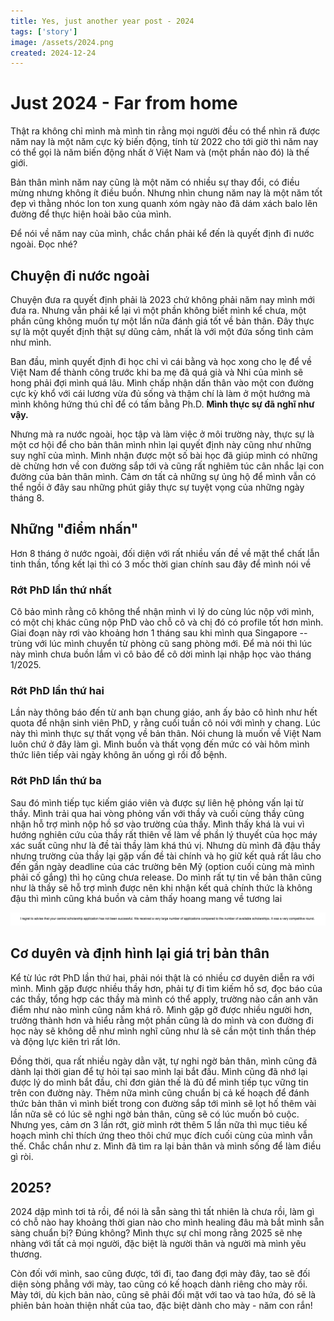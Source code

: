 ```yaml
---
title: Yes, just another year post - 2024
tags: ['story']
image: /assets/2024.png
created: 2024-12-24
---
```


# Just 2024 - Far from home

Thật ra không chỉ mình mà mình tin rằng mọi người đều có thể nhìn ră được năm nay là một năm cực kỳ biến động, tính từ $2022$ cho tới giờ thì năm nay có thể gọi là năm biến động nhất ở Việt Nam và (một phần nào đó) là thế giới. 

Bản thân mình năm nay cũng là một năm có nhiều sự thay đổi, có điều mừng nhưng không ít điều buồn. Nhưng nhìn chung năm nay là một năm tốt đẹp vì thằng nhóc lon ton xung quanh xóm ngày nào đã dám xách balo lên đường để thực hiện hoài bão của mình.

Để nói về năm nay của mình, chắc chắn phải kể đến là quyết định đi nước ngoài. Đọc nhé?

## Chuyện đi nước ngoài

Chuyện đưa ra quyết định phải là $2023$ chứ không phải năm nay mình mới đưa ra. Nhưng vẫn phải kể lại vì một phần không biết mình kể chưa, một phần cũng không muốn tự một lần nữa đánh giá tốt về bản thân. Đây thực sự là một quyết định thật sự dũng cảm, nhất là với một đứa sống tình cảm như mình.

Ban đầu, mình quyết định đi học chỉ vì cái bằng và học xong cho lẹ để về Việt Nam để thành công trước khi ba mẹ đã quá già và Nhi của mình sẽ hong phải đợi mình quá lâu. Mình chấp nhận dấn thân vào một con đường cực kỳ khổ với cái lương vừa đủ sống và thậm chí là làm ở một hướng mà mình không hứng thú chỉ để có tấm bằng Ph.D. **Mình thực sự đã nghĩ như vậy.**


Nhưng mà ra nước ngoài, học tập và làm việc ở môi trường này, thực sự là một cơ hội để cho bản thân mình nhìn lại quyết định này cũng như những suy nghĩ của mình. Mình nhận được một số bài học đã giúp mình có những dè chừng hơn về con đường sắp tới và cũng rất nghiêm túc cân nhắc lại con đường của bản thân mình. Cảm ơn tất cả những sự ủng hộ để mình vẫn có thể ngồi ở đây sau  những phút giây thực sự tuyệt vọng của những ngày tháng $8$.


## Những "điểm nhấn"

Hơn $8$ tháng ở nước ngoài, đối diện với rất nhiều vấn đề về mặt thể chất lẫn tinh thần, tổng kết lại thì có $3$ mốc thời gian chính sau đây để mình nói về
 
### Rớt PhD lần thứ nhất

Cô bảo mình rằng cô không thể nhận mình vì lý do cùng lúc nộp với mình, có một chị khác cũng nộp PhD vào chỗ cô và chị đó có profile tốt hơn mình. Giai đoạn này rơi vào khoảng hơn $1$ tháng sau khi mình qua Singapore -- trùng với lúc mình chuyển từ phòng cũ sang phòng mới. Để mà nói thì lúc này mình chưa buồn lắm vì cô bảo để cô dời mình lại nhập học vào tháng $1/2025$.

### Rớt PhD lần thứ hai

Lần này thông báo đến từ anh bạn chung giáo, anh ấy bảo cô hình như hết quota để nhận sinh viên PhD, y rằng cuối tuần cô nói với mình y chang. Lúc này thì mình thực sự thất vọng về bản thân. Nói chung là muốn về Việt Nam luôn chứ ở đây làm gì. Mình buồn và thất vọng đến mức có vài hôm mình thức liên tiếp vài ngày không ăn uống gì rồi đổ bệnh.

### Rớt PhD lần thứ ba

Sau đó mình tiếp tục kiếm giáo viên và được sự liên hệ phỏng vấn lại từ thầy. Mình trải qua hai vòng phỏng vấn với thầy và cuối cùng thầy cũng nhận hỗ trợ mình nộp hồ sơ vào trường của thầy. Mình thấy khá là vui vì hướng nghiên cứu của thầy rất thiên về làm về phần lý thuyết của học máy xác suất cũng như là đề tài thầy làm khá thú vị. Nhưng dù mình đã đậu thầy nhưng trường của thầy lại gặp vấn đề tài chính và họ giữ kết quả rất lâu cho đến gần ngày deadline của các trường bên Mỹ (option cuối cùng mà mình phải cố gắng) thì họ cũng chưa release. Do mình rất tự tin về bản thân cũng như là thầy sẽ hỗ trợ mình được nên khi nhận kết quả chính thức là không đậu thì mình cũng khá buồn và cảm thấy hoang mang về tương lai

![PhD fail number 3](/assets/phdfailed.png)


## Cơ duyên và định hình lại giá trị bản thân

Kể từ lúc rớt PhD lần thứ hai, phải nói thật là có nhiều cơ duyên diễn ra với mình. Mình gặp được nhiều thầy hơn, phải tự đi tìm kiếm hồ sơ, đọc báo của các thầy, tổng hợp các thầy mà mình có thể apply, trường nào cần anh văn điểm như nào mình cũng nắm khá rõ. Mình gặp gỡ được nhiều người hơn, trưởng thành hơn và hiểu rằng một phần cũng là do mình và con đường đi học này sẽ không dễ như mình nghĩ cũng như là sẽ cần một tinh thần thép và động lực kiên trì rất lớn.

Đồng thời, qua rất nhiều ngày dằn vặt, tự nghi ngờ bản thân, mình cũng đã dành lại thời gian để tự hỏi tại sao mình lại bắt đầu. Mình cũng đã nhớ lại được lý do mình bắt đầu, chỉ đơn giản thế là đủ để mình tiếp tục vững tin trên con đường này. Thêm nữa mình cũng chuẩn bị cả kế hoạch để đánh thức bản thân vì mình biết trong con đường sắp tới mình sẽ lọt hố thêm vài lần nữa sẽ có lúc sẽ nghi ngờ bản thân, cũng sẽ có lúc muốn bỏ cuộc. Nhưng yes, cảm ơn $3$ lần rớt, giờ mình rớt thêm $5$ lần nữa thì mục tiêu kế hoạch mình chỉ thích ứng theo thôi chứ mục đích cuối cùng của mình vẫn thế. Chắc chắn như z. Mình đã tìm ra lại bản thân và mình sống để làm điều gì ròi.




## 2025?

$2024$ dập mình tơi tả rồi, để nói là sẵn sàng thì tất nhiên là chưa rồi, làm gì có chỗ nào hay khoảng thời gian nào cho mình healing đâu mà bắt mình sẵn sàng chuẩn bị? Đúng không? Mình thực sự chỉ mong rằng $2025$ sẽ nhẹ nhàng với tất cả mọi người, đặc biệt là người thân và người mà mình yêu thương. 

Còn đối với mình, sao cũng được, tới đi, tao đang đợi mày đây, tao sẽ đối diện sòng phẳng với mày, tao cũng có kế hoạch dành riêng cho mày rồi. Mày tới, dù kịch bản nào, cũng sẽ phải đối mặt với tao và tao hứa, đó sẽ là phiên bản hoàn thiện nhất của tao, đặc biệt dành cho mày - năm con rắn!

